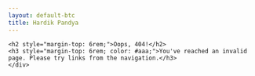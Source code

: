 ```yaml
---
layout: default-btc
title: Hardik Pandya
---
```


<div class="bannered">
  <!--<a href="" id="rotator"><img src="{{ site.url }}/images/hp.jpg" class="me"></a>-->
  <div class="bio">

    <h2 style="margin-top: 6rem;">Oops, 404!</h2>
    <h3 style="margin-top: 6rem; color: #aaa;">You've reached an invalid page. Please try links from the navigation.</h3>
    </div>
</div>
